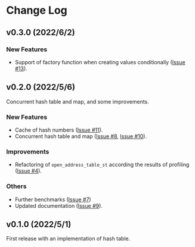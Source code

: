 # Change Log

## v0.3.0 (2022/6/2)

### New Features

- Support of factory function when creating values conditionally ([Issue #13](https://gitlab.com/MusicScience37/cpp-hash-tables/-/issues/13)).

## v0.2.0 (2022/5/6)

Concurrent hash table and map, and some improvements.

### New Features

- Cache of hash numbers ([Issue #11](https://gitlab.com/MusicScience37/cpp-hash-tables/-/issues/11)).
- Concurrent hash table and map ([Issue #8](https://gitlab.com/MusicScience37/cpp-hash-tables/-/issues/8), [Issue #10](https://gitlab.com/MusicScience37/cpp-hash-tables/-/issues/10)).

### Improvements

- Refactoring of `open_address_table_st` according the results of profiling ([Issue #4](https://gitlab.com/MusicScience37/cpp-hash-tables/-/issues/4)).

### Others

- Further benchmarks ([Issue #7](https://gitlab.com/MusicScience37/cpp-hash-tables/-/issues/7))
- Updated documentation ([Issue #9](https://gitlab.com/MusicScience37/cpp-hash-tables/-/issues/9)).

## v0.1.0 (2022/5/1)

First release with an implementation of hash table.
